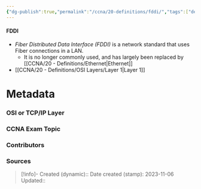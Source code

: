 ```yaml
---
{"dg-publish":true,"permalink":"/ccna/20-definitions/fddi/","tags":["defs_ccna"]}
---
```


#### FDDI
- *Fiber Distributed Data Interface (FDDI)* is a network standard that uses Fiber connections in a LAN.
	- It is no longer commonly used, and has largely been replaced by [[CCNA/20 - Definitions/Ethernet\|Ethernet]]
- [[CCNA/20 - Definitions/OSI Layers/Layer 1\|Layer 1]]

# Metadata
### OSI or TCP/IP Layer

### CCNA Exam Topic

### Contributors

### Sources



> [!info]- Created (dynamic):: 
> Date created (stamp): 2023-11-06
> Updated:: 


